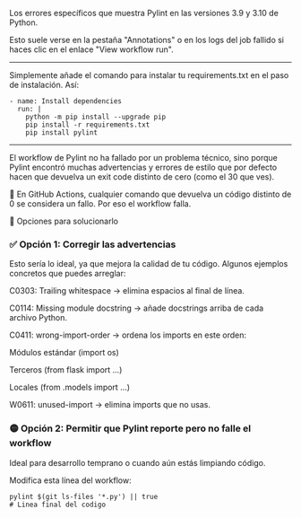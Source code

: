 Los errores específicos que muestra Pylint en las versiones 3.9 y 3.10 de Python.

Esto suele verse en la pestaña "Annotations" o en los logs del job fallido si haces clic en el enlace "View workflow run".

---

Simplemente añade el comando para instalar tu requirements.txt en el paso de instalación. Así:

```
- name: Install dependencies
  run: |
    python -m pip install --upgrade pip
    pip install -r requirements.txt
    pip install pylint

```
---
El workflow de Pylint no ha fallado por un problema técnico, sino porque Pylint encontró muchas advertencias y errores de estilo que por defecto hacen que devuelva un exit code distinto de cero (como el 30 que ves).

🔴 En GitHub Actions, cualquier comando que devuelva un código distinto de 0 se considera un fallo. Por eso el workflow falla.

🧠 Opciones para solucionarlo

### ✅ Opción 1: Corregir las advertencias

Esto sería lo ideal, ya que mejora la calidad de tu código. Algunos ejemplos concretos que puedes arreglar:

C0303: Trailing whitespace → elimina espacios al final de línea.

C0114: Missing module docstring → añade docstrings arriba de cada archivo Python.

C0411: wrong-import-order → ordena los imports en este orden:

Módulos estándar (import os)

Terceros (from flask import ...)

Locales (from .models import ...)

W0611: unused-import → elimina imports que no usas.

### 🟡 Opción 2: Permitir que Pylint reporte pero no falle el workflow

Ideal para desarrollo temprano o cuando aún estás limpiando código.

Modifica esta línea del workflow:

```
pylint $(git ls-files '*.py') || true
# Linea final del codigo
```
